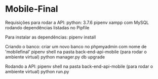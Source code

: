# Mobile-Final

Requisições para rodar a API:
    python: 3.7.6
    pipenv
    xampp com MySQL rodando
    dependências listadas no Pipfile
    
Para instalar as dependências:
    pipenv install

Criando o banco:
    criar um novo banco no phpmyadmin com nome de 'mobilefinal'
    pipenv shell na pasta back-end-api-mobile (para rodar o ambiente virtual)
    python manager.py db upgrade

Rodando a API:
    pipenv shell na pasta back-end-api-mobile (para rodar o ambiente virtual)
    python run.py
    
